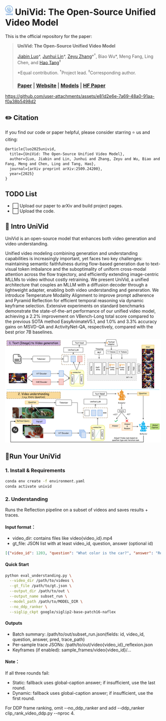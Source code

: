 # <img src="https://github.com/AIGeeksGroup/UniVid/blob/website/assets/univid_logo.png" alt="logo" width="25"/> UniVid: The Open-Source Unified Video Model
This is the official repository for the paper:
> **UniVid: The Open-Source Unified Video Model**
>
> [Jiabin Luo](https://king-play.github.io/)\*, [Junhui Lin](https://github.com/kmp1001)\*, [Zeyu Zhang](https://steve-zeyu-zhang.github.io/)\*<sup>†</sup>, Biao Wu\*, Meng Fang, Ling Chen, and [Hao Tang](https://ha0tang.github.io/)<sup>‡</sup>  
>
> *Equal contribution. <sup>†</sup>Project lead. <sup>‡</sup>Corresponding author.
>
> ### [Paper](https://arxiv.org/abs/2509.24200) | [Website](https://aigeeksgroup.github.io/UniVid) | [Models](https://huggingface.co/AIGeeksGroup/UniVid) | [HF Paper](https://huggingface.co/papers/2509.24200)


https://github.com/user-attachments/assets/e81d2e6e-7a69-48a0-91aa-f0a38b5498d2





## ✏️ Citation

If you find our code or paper helpful, please consider starring ⭐ us and citing:

```
@article{luo2025univid,
  title={UniVid: The Open-Source Unified Video Model},
  author={Luo, Jiabin and Lin, Junhui and Zhang, Zeyu and Wu, Biao and Fang, Meng and Chen, Ling and Tang, Hao},
  journal={arXiv preprint arXiv:2509.24200},
  year={2025}
}
```


## TODO List

- ⬜️ Upload our paper to arXiv and build project pages.
- ⬜️ Upload the code.

## 🏃 Intro UniVid
UniVid is an open-source model that enhances both video generation and video understanding.

Unified video modeling combining generation and understanding capabilities is increasingly important, yet faces two key challenges: maintaining semantic faithfulness during flow-based generation due to text-visual token imbalance and the suboptimality of uniform cross-modal attention across the flow trajectory, and efficiently extending image-centric MLLMs to video without costly retraining. We present UniVid, a unified architecture that couples an MLLM with a diffusion decoder through a lightweight adapter, enabling both video understanding and generation. We introduce Temperature Modality Alignment to improve prompt adherence and Pyramid Reflection for efficient temporal reasoning via dynamic keyframe selection. Extensive experiments on standard benchmarks demonstrate the state-of-the-art performance of our unified video model, achieving a 2.2% improvement on VBench-Long total score compared to the previous SOTA method EasyAnimateV5.1, and 1.0% and 3.3% accuracy gains on MSVD-QA and ActivityNet-QA, respectively, compared with the best prior 7B baselines.

![image](./assets/overall_architecture.jpg)
## 🔧Run Your UniVid

### 1. Install & Requirements

```bash
conda env create -f environment.yaml
conda activate univid
```
### 2. Understanding
Runs the Reflection pipeline on a subset of videos and saves results + traces.
#### Input format：
- video_dir: contains files like video{video_id}.mp4
- gt_file: JSON list with at least video_id, question, answer (optional id)
```json
[{"video_id": 1203, "question": "What color is the car?", "answer": "Red"}]
```
#### Quick Start
```bash
python eval_understanding.py \
  --video_dir /path/to/videos \
  --gt_file /path/to/gt.json \
  --output_dir /path/to/out \
  --output_name subset_run \
  --model_path /path/to/MODEL_DIR \
  --no_ddp_ranker \
  --siglip_ckpt google/siglip2-base-patch16-naflex
```
#### Outputs

- Batch summary: /path/to/out/subset_run.json(fields: id, video_id, question, answer, pred, trace_path)
- Per-sample trace JSONs: /path/to/out/video{video_id}_reflexion.json
- Keyframes (if enabled): sample_frames/video{video_id}/...

#### Note：
If all three rounds fail:

- Static: fallback uses global-caption answer; if insufficient, use the last round.
- Dynamic: fallback uses global-caption answer; if insufficient, use the first round.

For DDP frame ranking, omit --no_ddp_ranker and add --ddp_ranker clip_rank_video_ddp.py --nproc 4.
